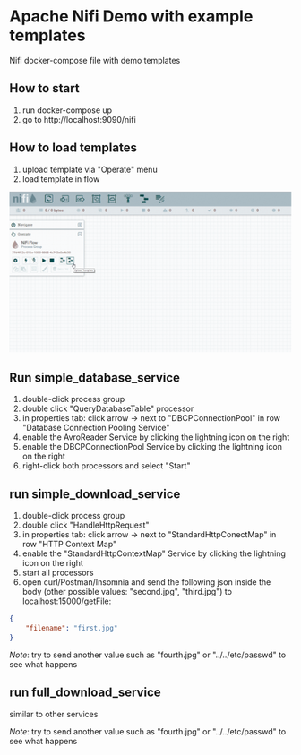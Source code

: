 # Apache Nifi Demo with example templates
Nifi docker-compose file with demo templates

## How to start

1. run docker-compose up
1. go to http://localhost:9090/nifi

## How to load templates

1. upload template via "Operate" menu
1. load template in flow

![](template_import.gif)


## Run simple\_database\_service

1. double-click process group
1. double click "QueryDatabaseTable" processor
1. in properties tab: click arrow -> next to "DBCPConnectionPool" in row "Database Connection Pooling Service"
1. enable the AvroReader Service by clicking the lightning icon on the right
1. enable the DBCPConnectionPool Service by clicking the lightning icon on the right
1. right-click both processors and select "Start"



## run simple\_download\_service

1. double-click process group
1. double click "HandleHttpRequest"
1. in properties tab:  click arrow -> next to "StandardHttpConectMap" in row "HTTP Context Map"
1. enable the "StandardHttpContextMap" Service by clicking the lightning icon on the right
1. start all processors
1. open curl/Postman/Insomnia and send the following json inside the body (other possible values: "second.jpg", "third.jpg") to localhost:15000/getFile:

```json
{
	"filename": "first.jpg"
}

```

*Note*: try to send another value such as "fourth.jpg" or "../../etc/passwd" to see what happens

## run full\_download\_service

similar to other services

*Note*: try to send another value such as "fourth.jpg" or "../../etc/passwd" to see what happens
